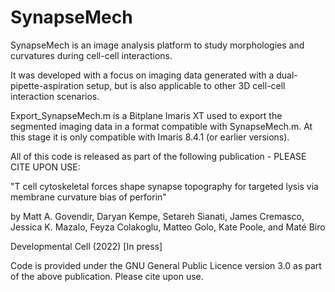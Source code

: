 # SynapseMech
SynapseMech is an image analysis platform to study morphologies and curvatures during cell-cell interactions.

It was developed with a focus on imaging data generated with a dual-pipette-aspiration setup, but is also applicable to
other 3D cell-cell interaction scenarios. 

Export_SynapseMech.m is a Bitplane Imaris XT used to export the segmented imaging data in a format compatible with SynapseMech.m.
At this stage it is only compatible with Imaris 8.4.1 (or earlier versions). 

All of this code is released as part of the following publication - PLEASE CITE UPON USE:

"T cell cytoskeletal forces shape synapse topography for targeted lysis via membrane curvature bias of perforin"

by Matt A. Govendir, Daryan Kempe, Setareh Sianati, James Cremasco, Jessica K. Mazalo, Feyza Colakoglu, Matteo Golo, Kate Poole, and Maté Biro

Developmental Cell (2022) [In press]



Code is provided under the GNU General Public Licence version 3.0 as part of the above publication. Please cite upon use.
